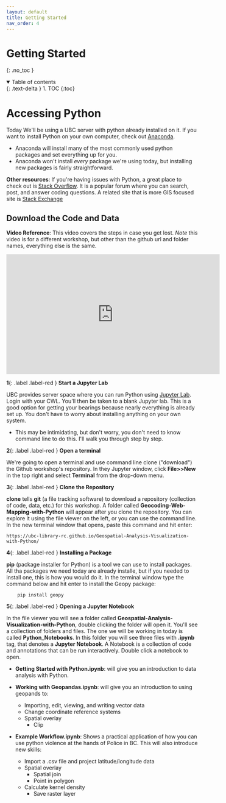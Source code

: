 ```yaml
---
layout: default
title: Getting Started
nav_order: 4
---
```


# Getting Started
{: .no_toc }

<details open markdown="block">
  <summary>
    Table of contents
  </summary>
  {: .text-delta }
1. TOC
{:toc}
</details>


# Accessing Python

Today We'll be using a UBC server with python already installed on it.  If you want to install Python on your own computer, check out [Anaconda](https://www.anaconda.com/products/individual).

* Anaconda will install many of the most commonly used python packages and set everything up for you.
* Anaconda won't install *every* package we're using today, but installing new packages is fairly straightforward.

**Other resources**: If you're having issues with Python, a great place to check out is [Stack Overflow](https://stackoverflow.com/).  It is a popular forum where you can search, post, and answer coding questions.  A related site that is more GIS focused site is [Stack Exchange](https://gis.stackexchange.com/)


## Download the Code and Data

**Video Reference**: This video covers the steps in case you get lost.  *Note* this video is for a different workshop, but other than the github url and folder names, everything else is the same.

<iframe width="560" height="315" src="https://www.youtube.com/embed/_lqzOLeSlo0" title="YouTube video player" frameborder="0" allow="accelerometer; autoplay; clipboard-write; encrypted-media; gyroscope; picture-in-picture" allowfullscreen></iframe>


**1**{: .label .label-red } **Start a Jupyter Lab**

UBC provides server space where you can run Python using [Jupyter Lab](https://ubc.syzygy.ca/jupyter).  Login with your CWL.  You'll then be taken to a blank Jupyter lab.  This is a good option for getting your bearings because nearly everything is already set up.  You don't have to worry about installing anything on your own system.
* This may be intimidating, but don't worry, you don't need to know command line to do this.  I'll walk you through step by step.

**2**{: .label .label-red } **Open a terminal**

We're going to open a terminal and use command line clone ("download") the Github workshop's repository.  In they Jupyter window, click **File>>New** in the top right and select **Terminal** from the drop-down menu.

**3**{: .label .label-red } **Clone the Repository**

**clone** tells **git** (a file tracking software) to download a repository (collection of code, data, etc.) for this workshop.  A folder called **Geocoding-Web-Mapping-with-Python** will appear after you clone the repository.  You can explore it using the file viewer on the left, or you can use the command line.  In the new terminal window that opens, paste this command and hit enter:

```console
https://ubc-library-rc.github.io/Geospatial-Analysis-Visualization-with-Python/
```

**4**{: .label .label-red } **Installing a Package**

**pip** (package installer for Python) is a tool we can use to install packages.  All tha packages we need today are already installe, but if you needed to install one, this is how you would do it.  In the terminal window type the command below and hit enter to install the Geopy package:

```console
    pip install geopy
```

**5**{: .label .label-red }  **Opening a Jupyter Notebook**

In the file viewer you will see a folder called **Geospatial-Analysis-Visualization-with-Python**, double clicking the folder will open it.  You'll see a collection of folders and files.  The one we will be working in today is called **Python_Notebooks**.  In this folder you will see three files with **.ipynb** tag, that denotes a **Jupyter Notebook**.  A Notebook is a collection of code and annotations that can be run interactively.  Double click a notebook to open.  

* **Getting Started with Python.ipynb**: will give you an introduction to data analysis with Python.

* **Working with Geopandas.ipynb**: will give you an introduction to using geopands to:
  * Importing, edit, viewing, and writing vector data
  * Change coordinate reference systems
  * Spatial overlay
    * Clip


* **Example Workflow.ipynb**: Shows a practical application of how you can use python violence at the hands of Police in BC.  This will also introduce new skills:
  * Import a .csv file and project latitude/longitude data 
  * Spatial overlay
    * Spatial join
    * Point in polygon
  * Calculate kernel density
    * Save raster layer
